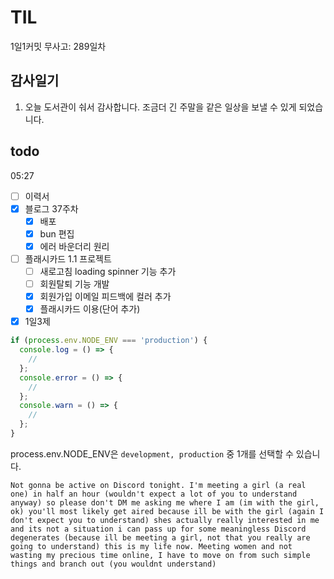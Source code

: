 # TIL

1일1커밋 무사고: 289일차

## 감사일기

1. 오늘 도서관이 숴서 감사합니다. 조금더 긴 주말을 같은 일상을 보낼 수 있게 되었습니다.

## todo

05:27

- [ ] 이력서
- [x] 블로그 37주차
  - [x] 배포
  - [x] bun 편집
  - [x] 에러 바운더리 원리
- [ ] 플래시카드 1.1 프로젝트
  - [ ] 새로고침 loading spinner 기능 추가
  - [ ] 회원탈퇴 기능 개발
  - [x] 회원가입 이메일 피드백에 컬러 추가
  - [x] 플래시카드 이용(단어 추가)
- [x] 1일3제

```ts
if (process.env.NODE_ENV === 'production') {
  console.log = () => {
    //
  };
  console.error = () => {
    //
  };
  console.warn = () => {
    //
  };
}
```

process.env.NODE_ENV은 `development, production` 중 1개를 선택할 수 있습니다.

```
Not gonna be active on Discord tonight. I'm meeting a girl (a real one) in half an hour (wouldn't expect a lot of you to understand anyway) so please don't DM me asking me where I am (im with the girl, ok) you'll most likely get aired because ill be with the girl (again I don't expect you to understand) shes actually really interested in me and its not a situation i can pass up for some meaningless Discord degenerates (because ill be meeting a girl, not that you really are going to understand) this is my life now. Meeting women and not wasting my precious time online, I have to move on from such simple things and branch out (you wouldnt understand)
```
